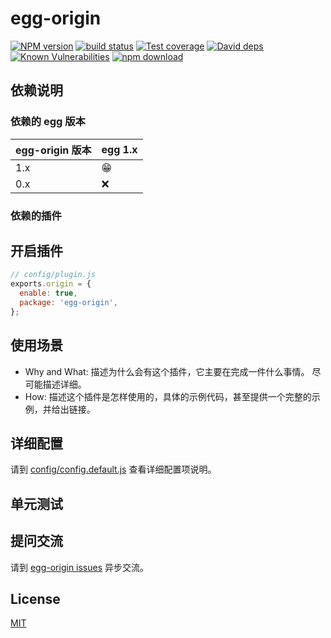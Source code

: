 # egg-origin

[![NPM version][npm-image]][npm-url]
[![build status][travis-image]][travis-url]
[![Test coverage][codecov-image]][codecov-url]
[![David deps][david-image]][david-url]
[![Known Vulnerabilities][snyk-image]][snyk-url]
[![npm download][download-image]][download-url]

[npm-image]: https://img.shields.io/npm/v/egg-origin.svg?style=flat-square
[npm-url]: https://npmjs.org/package/egg-origin
[travis-image]: https://img.shields.io/travis/eggjs/egg-origin.svg?style=flat-square
[travis-url]: https://travis-ci.org/eggjs/egg-origin
[codecov-image]: https://img.shields.io/codecov/c/github/eggjs/egg-origin.svg?style=flat-square
[codecov-url]: https://codecov.io/github/eggjs/egg-origin?branch=master
[david-image]: https://img.shields.io/david/eggjs/egg-origin.svg?style=flat-square
[david-url]: https://david-dm.org/eggjs/egg-origin
[snyk-image]: https://snyk.io/test/npm/egg-origin/badge.svg?style=flat-square
[snyk-url]: https://snyk.io/test/npm/egg-origin
[download-image]: https://img.shields.io/npm/dm/egg-origin.svg?style=flat-square
[download-url]: https://npmjs.org/package/egg-origin

<!--
Description here.
-->

## 依赖说明

### 依赖的 egg 版本

egg-origin 版本 | egg 1.x
--- | ---
1.x | 😁
0.x | ❌

### 依赖的插件
<!--

如果有依赖其它插件，请在这里特别说明。如

- security
- multipart

-->

## 开启插件

```js
// config/plugin.js
exports.origin = {
  enable: true,
  package: 'egg-origin',
};
```

## 使用场景

- Why and What: 描述为什么会有这个插件，它主要在完成一件什么事情。
尽可能描述详细。
- How: 描述这个插件是怎样使用的，具体的示例代码，甚至提供一个完整的示例，并给出链接。

## 详细配置

请到 [config/config.default.js](config/config.default.js) 查看详细配置项说明。

## 单元测试

<!-- 描述如何在单元测试中使用此插件，例如 schedule 如何触发。无则省略。-->

## 提问交流

请到 [egg-origin issues](https://github.com/temool/egg-origin/issues) 异步交流。

## License

[MIT](LICENSE)
